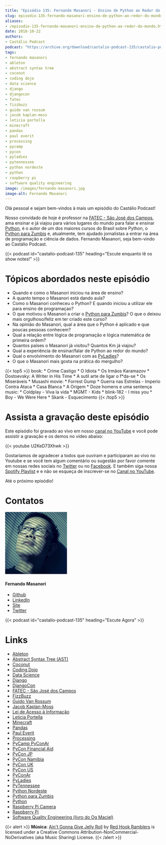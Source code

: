 ```yaml
---
title: "Episódio 135: Fernando Masanori - Ensino de Python ao Redor do Mundo"
slug: episodio-135-fernando-masanori-ensino-de-python-ao-redor-do-mundo
aliases:
- /episodio-135-fernando-masanori-ensino-de-python-ao-redor-do-mundo.html
date: 2018-10-22
authors:
- Castálio Podcast
podcast: "https://archive.org/download/castalio-podcast-135/castalio-podcast-135.mp3"
tags:
- fernando masanori
- ableton
- abstract syntax tree
- coconut
- coding dojo
- data science
- django
- djangocon
- fatec
- fizzbuzz
- guido van rossum
- jacob kaplan-moss
- leticia portella
- minecraft
- pandas
- paul everit
- processing
- pycamp
- pycon
- pyladies
- pytennessee
- python nordeste
- python
- raspberry pi
- software quality engineering
image: /images/fernando-masanori.jpg
image-alt: Fernando Masanori
---
```


Olá pessoal e sejam bem-vindos à mais um episódio do Castálio Podcast!

Nosso convidado de hoje é professor na [FATEC - São José dos
Campos](http://fatecsjc-prd.azurewebsites.net/), ama ensinar e já viajou para
vários lugares do mundo para falar e ensinar [Python](https://www.python.org/),
é o autor de um dos maiores cursos do Brasil sobre Python, o [Python para
Zumbis](https://www.pycursos.com/python-para-zumbis/) e, atualmente, tem
ajudado jornalistas a entrar na área de programação e ciência de dados.
Fernando Masanori, seja bem-vindo ao Castálio Podcast.

<div class="clearfix"></div>

{{< podcast id="castalio-podcast-135" heading="Escute enquanto lê os show notes!" >}}

# Tópicos abordados neste episódio

- Quando e como o Masanori iniciou na área de ensino?
- A quanto tempo o Masanori está dando aula?
- Como o Masanori conheceu o Python? E quando iniciou a utilizar ele
    para ensino de programaçao?
- O que motivou o Masanori a criar o [Python para
    Zumbis](https://www.pycursos.com/python-para-zumbis/)? O que o
    deixou mais orgulhoso/feliz em ter criado este curso?
- Na opinião do Masanori, qual a área que o Python é aplicado e que
    poucas pessoas conhecem?
- Qual a relação entre lógica de programação e lógica matemática de
    primeira ordem?
- Quantos países o Masanori já visitou? Quantos Km já viajou?
- Qual a experiência de ensinar/falar de Python ao redor do mundo?
- Qual o envolvimento do Masanori com as
    [PyLadies](https://www.pyladies.com/)?
- O que o Masanori mais gosta na prática do mergulho?

{{< top5 >}}
book:
    * Crime Castigo
    * O Idiota
    * Os Irmãos Karamazov
    * Dostoevsky: A Writer in His Time
    * A sutil arte de ligar o f*da-se
    * Os Miseráveis
    * Musashi
movie:
    * Forrest Gump
    * Guerra nas Estrelas - Imperio Contra Ataca
    * Casa Blanca
    * A Origem
    * Doze homens e uma sentença
music:
    * Coldplay - Viva la vida
    * MGMT - Kids
    * blink-182 - I miss you
    * Boy - We Were Here
    * Skank - Esquecimento
{{< /top5 >}}

# Assista a gravação deste episódio

Este episódio foi gravado ao vivo em nosso [canal no
YouTube](http://youtube.com/castaliopodcast) e você pode assistir a gravação e
os demos no vídeo abaixo:

{{< youtube U2KeD73Xhwk >}}

Gostaríamos de agradecer a todos que ouviram e participaram ao vivo no Youtube
e se você tem algum comentário ou sugestão por favor comente em nossas redes
sociais no [Twitter](https://twitter.com/castaliopod) ou no
[Facebook](https://www.facebook.com/castaliopod). E também siga nossa [Spotify
Playlist](https://open.spotify.com/user/elyezermr/playlist/0PDXXZRXbJNTPVSnopiMXg)
e e não se esqueça de inscrever-se no [Canal no
YouTube](http://youtube.com/castaliopodcast).

Até o próximo episódio!

# Contatos

<div class="row">
    <div class="col-md-6">
        <p>
        <div class="media">
        <div class="media-left">
            <img class="media-object rounded-circle img-thumbnail" src="/images/fernando-masanori.jpg" alt="Fernando Masanori" width="200px">
        </div>
        <div class="media-body">
            <h4 class="media-heading">Fernando Masanori</h4>
            <ul class="list-unstyled">
                <li><i class="bi bi-github"></i> <a href="https://github.com/fmasanori">Github</a></li>
                <li><i class="bi bi-linkedin"></i> <a href="https://www.linkedin.com/in/fmasanori">LinkedIn</a></li>
                <li><i class="bi bi-link"></i> <a href="https://about.me/fmasanori">Site</a></li>
                <li><i class="bi bi-twitter"></i> <a href="https://www.twitter.com/fmasanori">Twitter</a></li>
            </ul>
        </div>
        </div>
        </p>
    </div>
</div>

{{< podcast id="castalio-podcast-135" heading="Escute Agora" >}}

# Links

- [Ableton](https://www.ableton.com/)
- [Abstract Syntax Tree (AST)](https://docs.python.org/3/library/ast.html)
- [Coconut](http://coconut-lang.org/)
- [Coding Dojo](https://pt.wikipedia.org/wiki/Coding_Dojo)
- [Data Science](https://en.wikipedia.org/wiki/Data_science)
- [Django](https://www.djangoproject.com/)
- [DjangoCon](https://djangocon.us/)
- [FATEC - São José dos Campos](http://fatecsjc-prd.azurewebsites.net/)
- [FizzBuzz](https://rosettacode.org/wiki/FizzBuzz)
- [Guido Van Rossum](https://gvanrossum.github.io/)
- [Jacob Kaplan-Moss](https://jacobian.org/)
- [Lei de Acesso à Informação](http://www.acessoainformacao.gov.br/)
- [Leticia Portella](https://leportella.com/)
- [Minecraft](https://minecraft.net/en-us/)
- [Pandas](http://pandas.pydata.org/)
- [Paul Everit](https://pauleveritt.wordpress.com/)
- [Processing](https://py.processing.org/)
- [PyCamp PyConAr](http://www.python.org.ar/wiki/PyCamp)
- [PyCon Financial Aid](https://us.pycon.org/2019/financial-assistance/)
- [PyCon JP](https://www.pycon.jp/)
- [PyCon Namibia](https://na.pycon.org/)
- [PyCon UK](https://2018.pyconuk.org/)
- [PyCon US](https://us.pycon.org/)
- [PyConAr](https://eventos.python.org.ar/events/pyconar2018/)
- [PyLadies](https://www.pyladies.com/)
- [PyTennessee](https://www.pytennessee.org/)
- [Python Nordeste](https://2018.pythonnordeste.org/)
- [Python para Zumbis](https://www.pycursos.com/python-para-zumbis/)
- [Python](https://www.python.org/)
- [Raspberry Pi Camera](https://www.raspberrypi.org/documentation/usage/camera/)
- [Raspberry Pi](https://www.raspberrypi.org/)
- [Software Quality Engineering (livro do Og Maciel)](https://gumroad.com/l/software-quality-engineering)

{{< alert >}}
**Música**: [Ain\'t Gonna Give Jelly
Roll](http://freemusicarchive.org/music/Red_Hook_Ramblers/Live__WFMU_on_Antique_Phonograph_Music_Program_with_MAC_Feb_8_2011/Red_Hook_Ramblers_-_12_-_Aint_Gonna_Give_Jelly_Roll)
by [Red Hook Ramblers](http://www.redhookramblers.com/) is licensed under a
Creative Commons Attribution-NonCommercial-NoDerivatives (aka Music Sharing)
License.
{{< /alert >}}
